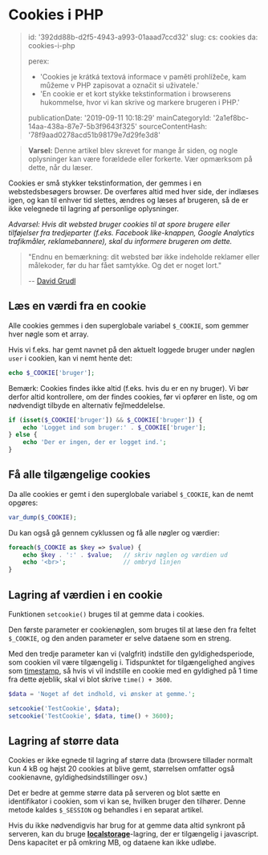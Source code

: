 Cookies i PHP
=============

> id: '392dd88b-d2f5-4943-a993-01aaad7ccd32'
> slug:
> 	cs: cookies
> 	da: cookies-i-php
> 
> perex:
> 	- 'Cookies je krátká textová informace v paměti prohlížeče, kam můžeme v PHP zapisovat a označit si uživatele.'
> 	- 'En cookie er et kort stykke tekstinformation i browserens hukommelse, hvor vi kan skrive og markere brugeren i PHP.'
> 
> publicationDate: '2019-09-11 10:18:29'
> mainCategoryId: '2a1ef8bc-14aa-438a-87e7-5b3f9643f325'
> sourceContentHash: '78f9aad0278acd51b98179e7d29fe3d8'

> **Varsel:** Denne artikel blev skrevet for mange år siden, og nogle oplysninger kan være forældede eller forkerte. Vær opmærksom på dette, når du læser.

Cookies er små stykker tekstinformation, der gemmes i en webstedsbesøgers browser. De overføres altid med hver side, der indlæses igen, og kan til enhver tid slettes, ændres og læses af brugeren, så de er ikke velegnede til lagring af personlige oplysninger.

*Advarsel: Hvis dit websted bruger cookies til at spore brugere eller tilføjelser fra tredjeparter (f.eks. Facebook like-knappen, Google Analytics trafikmåler, reklamebannere), skal du informere brugeren om dette.*

> "Endnu en bemærkning: dit websted bør ikke indeholde reklamer eller målekoder, før du har fået samtykke. Og det er noget lort."
>
> -- <a href="https://phpfashion.com/jak-na-souhlas-s-cookie-ve-zkurvene-eu">David Grudl</a>

Læs en værdi fra en cookie
--------------------------

Alle cookies gemmes i den superglobale variabel `$_COOKIE`, som gemmer hver nøgle som et array.

Hvis vi f.eks. har gemt navnet på den aktuelt loggede bruger under nøglen `user` i cookien, kan vi nemt hente det:

```php
echo $_COOKIE['bruger'];
```

Bemærk: Cookies findes ikke altid (f.eks. hvis du er en ny bruger). Vi bør derfor altid kontrollere, om der findes cookies, før vi opfører en liste, og om nødvendigt tilbyde en alternativ fejlmeddelelse.

```php
if (isset($_COOKIE['bruger']) && $_COOKIE['bruger']) {
    echo 'Logget ind som bruger:' . $_COOKIE['bruger'];
} else {
    echo 'Der er ingen, der er logget ind.';
}
```

Få alle tilgængelige cookies
--------------------------------

Da alle cookies er gemt i den superglobale variabel `$_COOKIE`, kan de nemt opgøres:

```php
var_dump($_COOKIE);
```

Du kan også gå gennem cyklussen og få alle nøgler og værdier:

```php
foreach($_COOKIE as $key => $value) {
    echo $key . ':' . $value;	// skriv nøglen og værdien ud
    echo '<br>';				// ombryd linjen
}
```

Lagring af værdien i en cookie
--------------------------

Funktionen `setcookie()` bruges til at gemme data i cookies.

Den første parameter er cookienøglen, som bruges til at læse den fra feltet `$_COOKIE`, og den anden parameter er selve dataene som en streng.

Med den tredje parameter kan vi (valgfrit) indstille den gyldighedsperiode, som cookien vil være tilgængelig i. Tidspunktet for tilgængelighed angives som <a href="/date">timestamp</a>, så hvis vi vil indstille en cookie med en gyldighed på 1 time fra dette øjeblik, skal vi blot skrive `time() + 3600`.

```php
$data = 'Noget af det indhold, vi ønsker at gemme.';

setcookie('TestCookie', $data);
setcookie('TestCookie', $data, time() + 3600);
```

Lagring af større data
-------------------

Cookies er ikke egnede til lagring af større data (browsere tillader normalt kun 4 kB og højst 20 cookies at blive gemt, størrelsen omfatter også cookienavne, gyldighedsindstillinger osv.)

Det er bedre at gemme større data på serveren og blot sætte en identifikator i cookien, som vi kan se, hvilken bruger den tilhører. Denne metode kaldes `$_SESSION` og behandles i en separat artikel.

Hvis du ikke nødvendigvis har brug for at gemme data altid synkront på serveren, kan du bruge **<a href="https://jecas.cz/localstorage">localstorage</a>**-lagring, der er tilgængelig i javascript. Dens kapacitet er på omkring MB, og dataene kan ikke udløbe.
